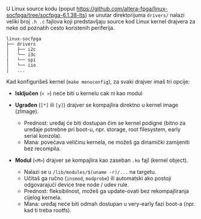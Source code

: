 U Linux source kodu (poput https://github.com/altera-fpga/linux-socfpga/tree/socfpga-6.1.38-lts) se unutar direktorijuma `drivers/` nalazi veliki broj `.h .c` fajlova koji predstavljaju 
source kod Linux kernel drajvera za neke od poznatih cesto koristenih periferija.
```
linux-socfpga
├── drivers
│   ├── i2c
│   └── i3c
|   └── spi
│   └── iio
|   ...
```

Kad konfigurišeš kernel (`make menuconfig`), za svaki drajver imaš tri opcije:
- **Isključen** (`< >`)  neće biti u kernelu cak ni kao modul

- **Ugrađen** (`[*]` ili `[y]`)  drajver se kompajlira direktno u kernel image (zImage).
    - Prednost: uređaj će biti dostupan čim se kernel podigne (bitno za uređaje potrebne pri boot-u, npr. storage, root filesystem, early serial konzola).
    - Mana: povećava veličinu kernela, ne možeš ga dinamički zamijeniti bez recompila.

- **Modul** (`<M>`) drajver se kompajlira kao zaseban `.ko` fajl (kernel object).
   - Nalazi se u `/lib/modules/$(uname -r)/...` na targetu.
   - Učitaš ga ručno (`insmod`, `modprobe`) ili automatski ako postoji odgovarajući device tree node / udev rule.
   - Prednost: fleksibilnost, možeš ga update-ovati bez rekompajliranja cijelog kernela.
   - Mana: uređaj neće biti odmah dostupan u very-early fazi boot-a (npr. kad ti treba rootfs).
